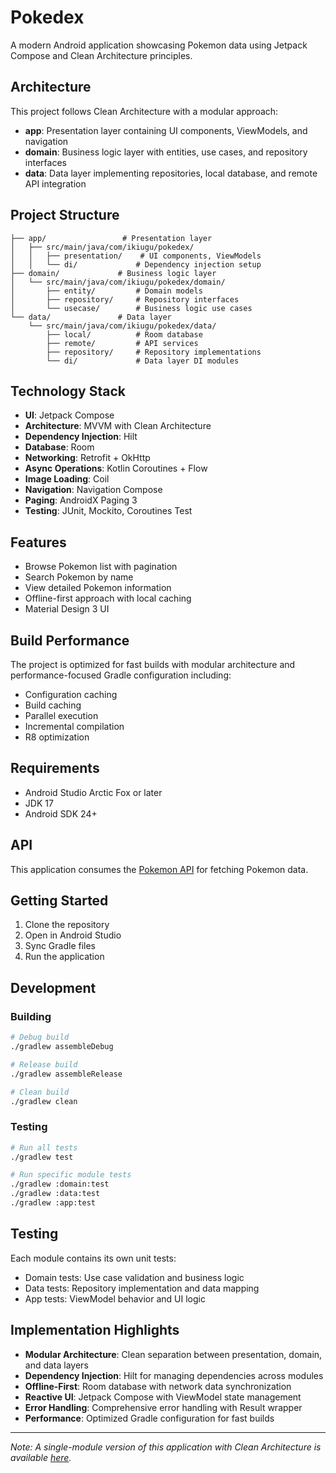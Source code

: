 # Pokedex

A modern Android application showcasing Pokemon data using Jetpack Compose and Clean Architecture principles.

## Architecture

This project follows Clean Architecture with a modular approach:

- **app**: Presentation layer containing UI components, ViewModels, and navigation
- **domain**: Business logic layer with entities, use cases, and repository interfaces
- **data**: Data layer implementing repositories, local database, and remote API integration

## Project Structure

```
├── app/                 # Presentation layer
│   ├── src/main/java/com/ikiugu/pokedex/
│   │   ├── presentation/    # UI components, ViewModels
│   │   └── di/             # Dependency injection setup
├── domain/             # Business logic layer
│   └── src/main/java/com/ikiugu/pokedex/domain/
│       ├── entity/         # Domain models
│       ├── repository/     # Repository interfaces
│       └── usecase/        # Business logic use cases
└── data/               # Data layer
    └── src/main/java/com/ikiugu/pokedex/data/
        ├── local/          # Room database
        ├── remote/         # API services
        ├── repository/     # Repository implementations
        └── di/             # Data layer DI modules
```

## Technology Stack

- **UI**: Jetpack Compose
- **Architecture**: MVVM with Clean Architecture
- **Dependency Injection**: Hilt
- **Database**: Room
- **Networking**: Retrofit + OkHttp
- **Async Operations**: Kotlin Coroutines + Flow
- **Image Loading**: Coil
- **Navigation**: Navigation Compose
- **Paging**: AndroidX Paging 3
- **Testing**: JUnit, Mockito, Coroutines Test

## Features

- Browse Pokemon list with pagination
- Search Pokemon by name
- View detailed Pokemon information
- Offline-first approach with local caching
- Material Design 3 UI

## Build Performance

The project is optimized for fast builds with modular architecture and performance-focused Gradle configuration including:

- Configuration caching
- Build caching
- Parallel execution
- Incremental compilation
- R8 optimization

## Requirements

- Android Studio Arctic Fox or later
- JDK 17
- Android SDK 24+

## API

This application consumes the [Pokemon API](https://pokeapi.co/) for fetching Pokemon data.

## Getting Started

1. Clone the repository
2. Open in Android Studio
3. Sync Gradle files
4. Run the application

## Development

### Building
```bash
# Debug build
./gradlew assembleDebug

# Release build
./gradlew assembleRelease

# Clean build
./gradlew clean
```

### Testing
```bash
# Run all tests
./gradlew test

# Run specific module tests
./gradlew :domain:test
./gradlew :data:test
./gradlew :app:test
```

## Testing

Each module contains its own unit tests:
- Domain tests: Use case validation and business logic
- Data tests: Repository implementation and data mapping
- App tests: ViewModel behavior and UI logic

## Implementation Highlights

- **Modular Architecture**: Clean separation between presentation, domain, and data layers
- **Dependency Injection**: Hilt for managing dependencies across modules
- **Offline-First**: Room database with network data synchronization
- **Reactive UI**: Jetpack Compose with ViewModel state management
- **Error Handling**: Comprehensive error handling with Result wrapper
- **Performance**: Optimized Gradle configuration for fast builds

---

*Note: A single-module version of this application with Clean Architecture is available [here](https://github.com/ikiugu/pokedex/tree/feature/non-modular).*
